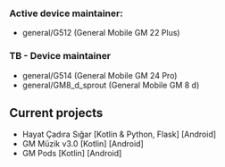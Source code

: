 
### Active device maintainer:
- general/G512 (General Mobile GM 22 Plus)

### TB - Device maintainer
- general/G514 (General Mobile GM 24 Pro)
- general/GM8_d_sprout (General Mobile GM 8 d)

## Current projects
- Hayat Çadıra Sığar [Kotlin & Python, Flask] [Android]
- GM Müzik v3.0 [Kotlin] [Android]
- GM Pods [Kotlin] [Android]

